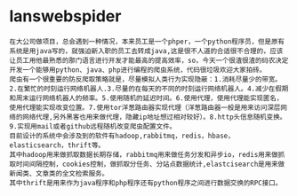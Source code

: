 # lanswebspider
    在大公司做项目，总会遇到一种情况，本来员工是一个phper，一个python程序员，但是原有系统是用java写的，就强迫新入职的员工去转成java,这是很不人道的合适很不合理的，应该让员工用他最熟悉的那门语言进行开发才能最高的提高效率，so，今天一个很渣很渣的码农决定开发一个能够用python、java、php进行编程的爬虫系统，代码很垃圾欢迎大家拍砖。
    爬虫有一个很重要的防反爬取策略就是，尽量模拟人类行为实现隐蔽：1.消耗尽量少的带宽。2.在繁忙的时刻运行网络机器人.3.尽量的在每天的不同的时刻运行网络机器人。4.减少在假期和周末运行网络机器人的频率。5.使用随机的延迟时间。6.使用代理，使用代理能实现匿名，使用代理能实现改变位置。7.使用tor洋葱路由器实现代理（洋葱路由器一般是用来访问深层网络的网络代理,另外黑客也用来做代理，隐藏ip地址想过相对较好）。8.http头信息随机变换。9.实现用mail或者github远程随机改变爬虫配置文件。
    目前设计的系统中会涉及到的软件有hadoop,rabbitmq，redis，hbase，elasticsearch，thrift等。
    其中hadoop用来做抓取数据长期存储，rabbitmq用来做任务分发和异步io，redis用来做抓取时间间隔控制，cookies控制，做抓取分任务、分站点数据统计,elastcisearch是用来做新闻类、文章类的全文检索服务。
    其中thrift是用来作为java程序和php程序还有python程序之间进行数据交换的RPC接口。


    







